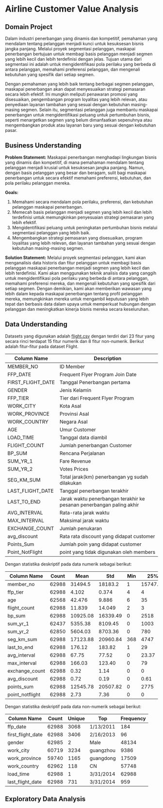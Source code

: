 # Airline Customer Value Analysis

## Domain Project

Dalam industri penerbangan yang dinamis dan kompetitif, pemahaman yang mendalam tentang pelanggan menjadi kunci untuk kesuksesan bisnis jangka panjang. Melalui proyek segmentasi pelanggan, maskapai penerbangan bertujuan untuk membagi basis pelanggan menjadi segmen yang lebih kecil dan lebih terdefinisi dengan jelas. Tujuan utama dari segmentasi ini adalah untuk mengidentifikasi pola perilaku yang berbeda di antara pelanggan, memahami preferensi pelanggan, dan mengenali kebutuhan yang spesifik dari setiap segmen.

Dengan pemahaman yang lebih baik tentang berbagai segmen pelanggan, maskapai penerbangan akan dapat menyesuaikan strategi pemasaran secara lebih efektif. Ini mungkin meliputi penawaran promosi yang disesuaikan, pengembangan program loyalitas yang lebih relevan, atau penyediaan layanan tambahan yang sesuai dengan kebutuhan masing-masing segmen. Selain itu, segmentasi pelanggan juga membantu maskapai penerbangan untuk mengidentifikasi peluang untuk pertumbuhan bisnis, seperti menargetkan segmen yang belum dimanfaatkan sepenuhnya atau mengembangkan produk atau layanan baru yang sesuai dengan kebutuhan pasar.

## Business Understanding

**Problem Statement:** Maskapai penerbangan menghadapi lingkungan bisnis yang dinamis dan kompetitif, di mana pemahaman mendalam tentang pelanggan menjadi krusial untuk kesuksesan jangka panjang. Namun, dengan basis pelanggan yang besar dan beragam, sulit bagi maskapai penerbangan untuk secara efektif memahami preferensi, kebutuhan, dan pola perilaku pelanggan mereka.

**Goals:**
1. Memahami secara mendalam pola perilaku, preferensi, dan kebutuhan pelanggan maskapai penerbangan.
2. Memecah basis pelanggan menjadi segmen yang lebih kecil dan lebih terdefinisi untuk memungkinkan penyesuaian strategi pemasaran yang lebih efektif.
3. Mengidentifikasi peluang untuk peningkatan pertumbuhan bisnis melalui segmentasi pelanggan yang lebih baik.
4. Mengembangkan strategi pemasaran yang disesuaikan, program loyalitas yang lebih relevan, dan layanan tambahan yang sesuai dengan kebutuhan masing-masing segmen.

**Solution Statement:** Melalui proyek segmentasi pelanggan, kami akan menganalisis data historis dan fitur pelanggan untuk membagi basis pelanggan maskapai penerbangan menjadi segmen yang lebih kecil dan lebih terdefinisi. Kami akan menggunakan teknik analisis data yang canggih untuk mengidentifikasi pola perilaku yang berbeda di antara pelanggan, memahami preferensi mereka, dan mengenali kebutuhan yang spesifik dari setiap segmen. Dengan demikian, kami akan memberikan wawasan yang lebih dalam kepada maskapai penerbangan tentang profil pelanggan mereka, memungkinkan mereka untuk mengambil keputusan yang lebih tepat dan berbasis data dalam upaya untuk memperkuat hubungan dengan pelanggan dan meningkatkan kinerja bisnis mereka secara keseluruhan.

## Data Understanding

Datasets yang digunakan adalah [flight.csv](https://drive.google.com/uc?id=14G4xOWK5e-QQ9S7GmBwULChNdeJZXs2U) dengan terdiri dari 23 fitur yang secara rinci terdapat 15 fitur numerik dan 8 fitur non-numerik. Berikut adalah fitur-fitur pada dataset Flight.

| Column Name       | Description                                                     |
|-------------------|-----------------------------------------------------------------|
| MEMBER_NO         | ID Member                                                       |
| FFP_DATE          | Frequent Flyer Program Join Date                                |
| FIRST_FLIGHT_DATE | Tanggal Penerbangan pertama                                     |
| GENDER            | Jenis Kelamin                                                   |
| FFP_TIER          | Tier dari Frequent Flyer Program                                |
| WORK_CITY         | Kota Asal                                                       |
| WORK_PROVINCE     | Provinsi Asal                                                   |
| WORK_COUNTRY      | Negara Asal                                                     |
| AGE               | Umur Customer                                                   |
| LOAD_TIME         | Tanggal data diambil                                            |
| FLIGHT_COUNT      | Jumlah penerbangan Customer                                     |
| BP_SUM            | Rencana Perjalanan                                              |
| SUM_YR_1          | Fare Revenue                                                    |
| SUM_YR_2          | Votes Prices                                                    |
| SEG_KM_SUM        | Total jarak(km) penerbangan yg sudah dilakukan                  |
| LAST_FLIGHT_DATE  | Tanggal penerbangan terakhir                                    |
| LAST_TO_END       | Jarak waktu penerbangan terakhir ke pesanan penerbangan paling akhir |
| AVG_INTERVAL      | Rata-rata jarak waktu                                           |
| MAX_INTERVAL      | Maksimal jarak waktu                                            |
| EXCHANGE_COUNT    | Jumlah penukaran                                                |
| avg_discount      | Rata rata discount yang didapat customer                        |
| Points_Sum        | Jumlah poin yang didapat customer                               |
| Point_NotFlight   | point yang tidak digunakan oleh members                         |

Dengan statistika deskriptif pada data numerik sebagai berikut:

| Column Name       | Count   | Mean    | Std     | Min   | 25%     | 50%     | 75%      | Max       |
|-------------------|---------|---------|---------|-------|---------|---------|----------|-----------|
| member_no         | 62988   | 31494.5 | 18183.2 | 1     | 15747.75| 31494.5 | 47241.25 | 62988     |
| ffp_tier          | 62988   | 4.102   | 0.374   | 4     | 4       | 4       | 4        | 6         |
| age               | 62568   | 42.476  | 9.886   | 6     | 35      | 41      | 48       | 110       |
| flight_count      | 62988   | 11.839  | 14.049  | 2     | 3       | 7       | 15       | 213       |
| bp_sum            | 62988   | 10925.08| 16339.49| 0     | 2518    | 5700    | 12831    | 505308    |
| sum_yr_1          | 62437   | 5355.38 | 8109.45 | 0     | 1003    | 2800    | 6574     | 239560    |
| sum_yr_2          | 62850   | 5604.03 | 8703.36 | 0     | 780     | 2773    | 6845.75  | 234188    |
| seg_km_sum        | 62988   | 17123.88| 20960.84| 368   | 4747    | 9994    | 21271.25 | 580717    |
| last_to_end       | 62988   | 176.12  | 183.82  | 1     | 29      | 108     | 268      | 731       |
| avg_interval      | 62988   | 67.75   | 77.52   | 0     | 23.37   | 44.67   | 82       | 728       |
| max_interval      | 62988   | 166.03  | 123.40  | 0     | 79      | 143     | 228      | 728       |
| exchange_count    | 62988   | 0.32    | 1.14    | 0     | 0       | 0       | 0        | 46        |
| avg_discount      | 62988   | 0.72    | 0.19    | 0     | 0.61    | 0.71    | 0.81     | 1.5       |
| points_sum        | 62988   | 12545.78| 20507.82| 0     | 2775    | 6328.5  | 14302.5  | 985572    |
| point_notflight   | 62988   | 2.73    | 7.36    | 0     | 0       | 0       | 1        | 140       |

Dengan statistika deskriptif pada data non-numerik sebagai berikut:

| Column Name          | Count  | Unique | Top         | Frequency |
|----------------------|--------|--------|-------------|-----------|
| ffp_date             | 62988  | 3068   | 1/13/2011   | 184       |
| first_flight_date    | 62988  | 3406   | 2/16/2013   | 96        |
| gender               | 62985  | 2      | Male        | 48134     |
| work_city            | 60719  | 3234   | guangzhou   | 9386      |
| work_province        | 59740  | 1165   | guangdong   | 17509     |
| work_country         | 62962  | 118    | CN          | 57748     |
| load_time            | 62988  | 1      | 3/31/2014   | 62988     |
| last_flight_date     | 62988  | 731    | 3/31/2014   | 959       |

## Exploratory Data Analysis
